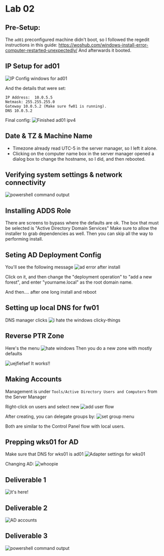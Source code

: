 # Lab 02

## Pre-Setup:
The `ad01` preconfigured machine didn't boot, so I followed the regedit instructions in this guide: https://woshub.com/windows-install-error-computer-restarted-unexpectedly/
And afterwards it booted.

## IP Setup for ad01
![IP Config windows for ad01](/static/image.png)

And the details that were set:
```
IP Address:  10.0.5.5
Netmask: 255.255.255.0
Gateway 10.0.5.2 (Make sure fw01 is running).
DNS 10.0.5.2
```

Final config:
![Finished ad01 ipv4](/static/image-1.png)

## Date & TZ & Machine Name
* Timezone already read UTC-5 in the server manager, so I left it alone.
* Clicking on the computer name box in the server manager opened a dialog box to change the hostname, so I did, and then rebooted.

## Verifying system settings & network connectivity
![powershell command output](/static/image-2.png)

## Installing ADDS Role
There are screens to bypass where the defaults are ok.
The box that must be selected is "Active Directory Domain Services"
Make sure to allow the installer to grab dependencies as well.
Then you can skip all the way to performing install.

## Seting AD Deployment Config
You'll see the following message
![ad error after install](/static/image-3.png)

Click on it, and then change the "deployment operation" to "add a new forest", and enter "yourname.local" as the root domain name.

And then.... after one long install and reboot

## Setting up local DNS for fw01
DNS manager clicks
![i hate the windows clicky-things](/static/image-4.png)

## Reverse PTR Zone
Here's the menu
![hate windows](/static/image-5.png)
Then you do a new zone with mostly defaults

![uejfiefsef](/static/image-6.png)
It works!!

## Making Accounts
Management is under `Tools/Active Directory Users and Computers` from the Server Manager

Right-click on users and select new
![add user flow](/static/image-7.png)

After creating, you can delegate groups by:
![set group menu](/static/image-8.png)

Both are similar to the Control Panel flow with local users.

## Prepping wks01 for AD
Make sure that DNS for wks01 is ad01
![Adapter settings for wks01](/static/image-9.png)

Changing AD:
![whoopie](/static/image-10.png)

## Deliverable 1
![it's here!](/static/image-11.png)

## Deliverable 2
![AD accounts](/static/image-13.png)

## Deliverable 3
![powershell command output](/static/image-12.png)